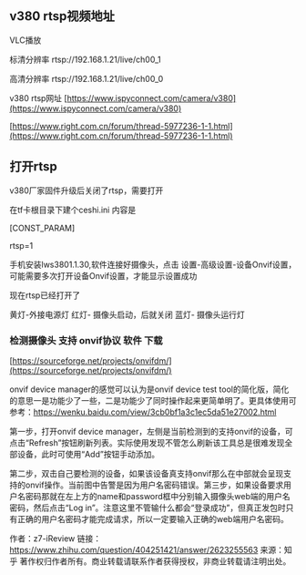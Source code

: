 ## v380 rtsp视频地址 ##

VLC播放


标清分辨率
rtsp://192.168.1.21/live/ch00_1

高清分辨率
rtsp://192.168.1.21/live/ch00_0

v380 rtsp网址
[https://www.ispyconnect.com/camera/v380](https://www.ispyconnect.com/camera/v380)

[https://www.right.com.cn/forum/thread-5977236-1-1.html](https://www.right.com.cn/forum/thread-5977236-1-1.html)


## 打开rtsp ##


v380厂家固件升级后关闭了rtsp，需要打开

在tf卡根目录下建个ceshi.ini
内容是

[CONST_PARAM]

rtsp=1


手机安装lws3801.1.30,软件连接好摄像头，点击 设置-高级设置-设备Onvif设置，可能需要多次打开设备Onvif设置，才能显示设置成功

现在rtsp已经打开了





黄灯-外接电源灯
红灯- 摄像头启动，后就关闭
蓝灯- 摄像头运行灯

### 检测摄像头 支持 onvif协议 软件 下载 ###

[https://sourceforge.net/projects/onvifdm/](https://sourceforge.net/projects/onvifdm/)

onvif device manager的感觉可以认为是onvif device test tool的简化版，简化的意思一是功能少了一些，二是功能少了同时操作起来更简单明了。更具体使用可参考：https://wenku.baidu.com/view/3cb0bf1a3c1ec5da51e27002.html

第一步，打开onvif device manager，左侧是当前检测到的支持onvif的设备，可点击“Refresh”按钮刷新列表。实际使用发现不管怎么刷新该工具总是很难发现全部设备，此时可使用“Add”按钮手动添加。

第二步，双击自己要检测的设备，如果该设备真支持onvif那么在中部就会呈现支持的onvif操作。当前图中告警是因为用户名密码错误。第三步，如果设备要求用户名密码那就在左上方的name和password框中分别输入摄像头web端的用户名密码，然后点击“Log in”。注意这里不管输什么都会“登录成功”，但真正发包时只有正确的用户名密码才能完成请求，所以一定要输入正确的web端用户名密码。

作者：z7-iReview
链接：https://www.zhihu.com/question/404251421/answer/2623255563
来源：知乎
著作权归作者所有。商业转载请联系作者获得授权，非商业转载请注明出处。
